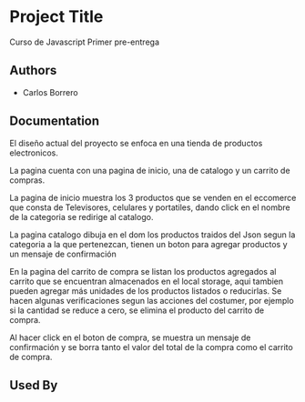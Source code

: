 
# Project Title

Curso de Javascript
Primer pre-entrega


## Authors

- Carlos Borrero


## Documentation

El diseño actual del proyecto se enfoca en una tienda de productos electronicos.

La pagina cuenta con una pagina de inicio, una de catalogo y un carrito de compras.

La pagina de inicio muestra los 3 productos que se venden en el eccomerce que consta de Televisores, celulares y portatiles, dando click en el nombre de la categoria se redirige al catalogo.

La pagina catalogo dibuja en el dom los productos traidos del Json segun la categoria a la que pertenezcan, tienen un boton para agregar productos y un mensaje de confirmación

En la pagina del carrito de compra se listan los productos agregados al carrito que se encuentran almacenados en el local storage, aqui tambien pueden agregar más unidades de los productos listados o reducirlas. Se hacen algunas verificaciones segun las acciones del costumer, por ejemplo si la cantidad se reduce a cero, se elimina el producto del carrito de compra.

Al hacer click en el boton de compra, se muestra un mensaje de confirmación y se borra tanto el valor del total de la compra como el carrito de compra.

## Used By

